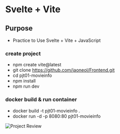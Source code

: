 # Svelte + Vite

## Purpose
- Practice to Use Svelte + Vite + JavaScript 

### create project
- npm create vite@latest
- git clone https://github.com/jaoneol/Frontend.git
- cd pjt01-movieinfo
- npm install
- npm run dev

### docker build & run container
- docker build -t pjt01-movieinfo .
- docker run -d -p 8080:80 pjt01-movieinfo

![Project Review](https://github.com/user-attachments/assets/cdfd4eab-06e1-408f-9ac7-0a2fcc9c6c25)
